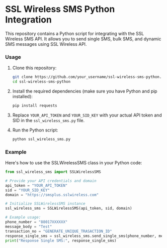 # SSL Wireless SMS Python Integration

This repository contains a Python script for integrating with the SSL Wireless SMS API. It allows you to send single SMS, bulk SMS, and dynamic SMS messages using SSL Wireless API.

### Usage

1. Clone this repository:

    ```bash
    git clone https://github.com/your_username/ssl-wireless-sms-python.git
    cd ssl-wireless-sms-python
    ```

2. Install the required dependencies (make sure you have Python and pip installed):

    ```bash
    pip install requests
    ```

3. Replace `YOUR_API_TOKEN` and `YOUR_SID_KEY` with your actual API token and SID in the `ssl_wireless_sms.py` file.

4. Run the Python script:

    ```bash
    python ssl_wireless_sms.py
    ```

### Example

Here's how to use the SSLWirelessSMS class in your Python code:

```python
from ssl_wireless_sms import SSLWirelessSMS

# Provide your API credentials and domain
api_token = "YOUR_API_TOKEN"
sid = "YOUR_SID_KEY"
domain = "https://smsplus.sslwireless.com"

# Initialize SSLWirelessSMS instance
ssl_wireless_sms = SSLWirelessSMS(api_token, sid, domain)

# Example usage:
phone_number = "88017XXXXXX"
message_body = "Test"
transaction_no = "GENERATE_UNIQUE_TRASACTION_ID"
response_single_sms = ssl_wireless_sms.send_single_sms(phone_number, message_body, transaction_no)
print("Response Single SMS:", response_single_sms)
